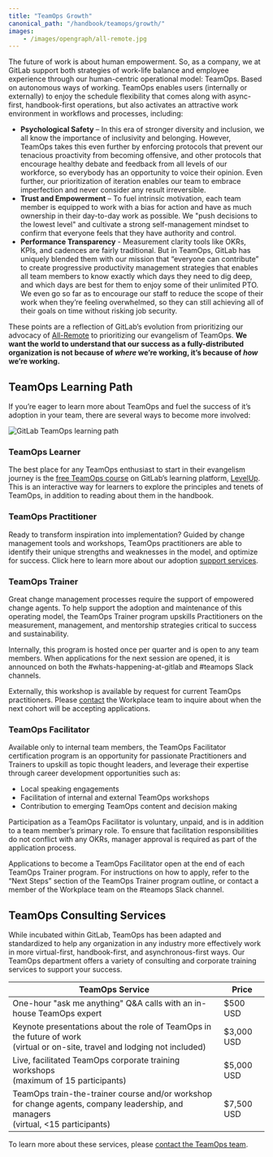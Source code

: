 ```yaml
---
title: "TeamOps Growth"
canonical_path: "/handbook/teamops/growth/"
images:
    - /images/opengraph/all-remote.jpg
---
```


The future of work is about human empowerment. So, as a company, we at GitLab support both strategies of work-life balance and employee experience through our human-centric operational model: TeamOps. Based on autonomous ways of working. TeamOps enables users (internally or externally) to enjoy the schedule flexibility that comes along with async-first, handbook-first operations, but also activates an attractive work environment in workflows and processes, including:

- **Psychological Safety** – In this era of stronger diversity and inclusion, we all know the importance of inclusivity and belonging. However, TeamOps takes this even further by enforcing protocols that prevent our tenacious proactivity from becoming offensive, and other protocols that encourage healthy debate and feedback from all levels of our workforce, so everybody has an opportunity to voice their opinion. Even further, our prioritization of iteration enables our team to embrace imperfection and never consider any result irreversible.
- **Trust and Empowerment** – To fuel intrinsic motivation, each team member is equipped to work with a bias for action and have as much ownership in their day-to-day work as possible. We "push decisions to the lowest level" and cultivate a strong self-management mindset to confirm that everyone feels that they have authority and control.
- **Performance Transparency** - Measurement clarity tools like OKRs, KPIs, and cadences are fairly traditional. But in TeamOps, GitLab has uniquely blended them with our mission that “everyone can contribute” to create progressive productivity management strategies that enables all team members to know exactly which days they need to dig deep, and which days are best for them to enjoy some of their unlimited PTO. We even go so far as to encourage our staff to reduce the scope of their work when they’re feeling overwhelmed, so they can still achieving all of their goals on time without risking job security.

These points are a reflection of GitLab’s evolution from prioritizing our advocacy of [All-Remote](https://about.gitlab.com/company/culture/all-remote/guide/) to prioritizing our evangelism of TeamOps. **We want the world to understand that our success as a fully-distributed organization is not because of _where_ we’re working, it’s because of _how_ we’re working.**

## TeamOps Learning Path

If you’re eager to learn more about TeamOps and fuel the success of it’s adoption in your team, there are several ways to become more involved:

![GitLab TeamOps learning path](/handbook/teamops/images/teamops_learning_path.png)

### TeamOps Learner

The best place for any TeamOps enthusiast to start in their evangelism journey is the [free TeamOps course](https://levelup.gitlab.com/courses/teamops) on GitLab’s learning platform, [LevelUp](https://levelup.gitlab.com/). This is an interactive way for learners to explore the principles and tenets of TeamOps, in addition to reading about them in the handbook.

### TeamOps Practitioner

Ready to transform inspiration into implementation? Guided by change management tools and workshops, TeamOps practitioners are able to identify their unique strengths and weaknesses in the model, and optimize for success. Click here to learn more about our adoption [support services](#teamops-consulting-services).

### TeamOps Trainer

Great change management processes require the support of empowered change agents. To help support the adoption and maintenance of this operating model, the TeamOps Trainer program upskills Practitioners on the measurement, management, and mentorship strategies critical to success and sustainability.

Internally, this program is hosted once per quarter and is open to any team members. When applications for the next session are opened, it is announced on both the #whats-happening-at-gitlab and #teamops Slack channels.

Externally, this workshop is available by request for current TeamOps practitioners. Please [contact](#teamops-consulting-services) the Workplace team to inquire about when the next cohort will be accepting applications.

### TeamOps Facilitator

Available only to internal team members, the TeamOps Facilitator certification program is an opportunity for passionate Practitioners and Trainers to upskill as topic thought leaders, and leverage their expertise through career development opportunities such as:

- Local speaking engagements
- Facilitation of internal and external TeamOps workshops
- Contribution to emerging TeamOps content and decision making

Participation as a TeamOps Facilitator is voluntary, unpaid, and is in addition to a team member’s primary role. To ensure that facilitation responsibilities do not conflict with any OKRs, manager approval is required as part of the application process.

Applications to become a TeamOps Facilitator open at the end of each TeamOps Trainer program. For instructions on how to apply, refer to the “Next Steps” section of the TeamOps Trainer program outline, or contact a member of the Workplace team on the #teamops Slack channel.

## TeamOps Consulting Services

While incubated within GitLab, TeamOps has been adapted and standardized to help any organization in any industry more effectively work in more virtual-first, handbook-first, and asynchronous-first ways. Our TeamOps department offers a variety of consulting and corporate training services to support your success.

| TeamOps Service | Price |
| --- | --- |
| One-hour "ask me anything" Q&A calls with an in-house TeamOps expert | $500 USD |
| Keynote presentations about the role of TeamOps in the future of work<br>(virtual or on-site, travel and lodging not included) | $3,000 USD |
| Live, facilitated TeamOps corporate training workshops<br>(maximum of 15 participants) | $5,000 USD |
| TeamOps train-the-trainer course and/or workshop for change agents, company leadership, and managers<br>(virtual, &lt;15 participants) | $7,500 USD |

To learn more about these services, please [contact the TeamOps team](https://forms.gle/YcWF2ndji7d6coKw5).
